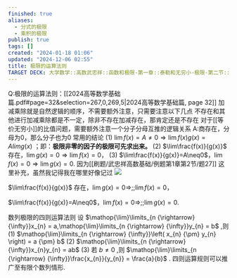 ```yaml
---
finished: true
aliases:
  - 分式的极限
  - 乘积的极限
publish: true
tags: []
created: "2024-01-18 01:06"
updated: "2024-12-06 02:55"
title: 极限的运算法则
TARGET DECK: 大学数学::高数武忠祥::函数和极限-第一章::泰勒和无穷小-极限-第二节::极限::极限的运算法则
---
```


Q:极限的运算法则：[[2024高等数学基础篇.pdf#page=32&selection=267,0,269,5|2024高等数学基础篇, page 32]]
加减乘除就是自然逻辑的顺序，不需要额外注意，只需要注意以下几点
不存在和其他进行加减乘除都是不一定，除非不存在加减存在，那肯定还是不存在
对于[[等价无穷小]]的比值问题，需要额外注意一个分子分母互推的逻辑关系
A:商存在，分母为0，那么分子也为0
常用的结论
(1) $\lim f(x)=A\neq0\Rightarrow\lim f(x)g(x)=Alimg(x)$ ；即：**极限非零的因子的极限可先求出来。**
(2) $\lim\frac{f(x)}{g(x)}$ 存在，$\lim g(x)=0\Rightarrow\lim f(x)=0$，
(3) $\lim\frac{f(x)}{g(x)}=A\neq0$，$\lim f(x)=0\Rightarrow\lim g(x)=0$.
因为[[刷题/武忠祥高数基础/例题第1章第2节/题27]]
这里补充，虽然我记得我在哪里好像记过
![](https://img.hwenyi.tech/202401231730712.webp)

$\lim\frac{f(x)}{g(x)}$ 存在，$\lim g(x)=0\Rightarrow$;;$\lim f(x)=0$，

$\lim\frac{f(x)}{g(x)}=A\neq0$，$\lim f(x)=0\Rightarrow$;;$\lim g(x)=0$.

数列极限的四则运算法则
设 $\mathop{\lim}\limits_{n {\rightarrow} {\infty}}x_{n} = a,\mathop{\lim}\limits_{n {\rightarrow} {\infty}}y_{n} = b$ ,则
(1) $\mathop{\lim}\limits_{n {\rightarrow} {\infty}}\left( x_{n} {\pm} y_{n} \right) = a {\pm} b$ 
(2) $\mathop{\lim}\limits_{n {\rightarrow} {\infty}}x_{n}y_{n} = ab$ 
(3) 若 $b {\neq} 0$ ,则 $\mathop{\lim}\limits_{n {\rightarrow} {\infty}}\frac{x_{n}}{y_{n}} = \frac{a}{b}$ .
四则运算规则可以推广至有限个数列情形.
